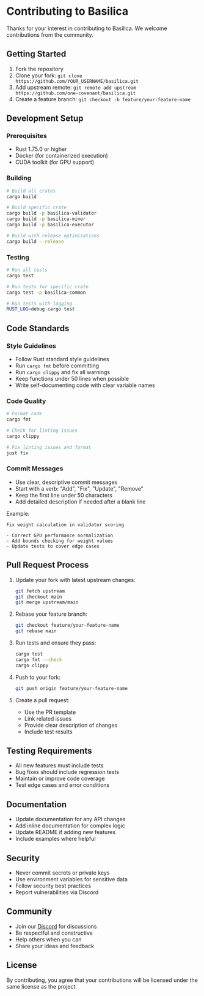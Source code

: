 # Contributing to Basilica

Thanks for your interest in contributing to Basilica. We welcome contributions from the community.

## Getting Started

1. Fork the repository
2. Clone your fork: `git clone https://github.com/YOUR_USERNAME/basilica.git`
3. Add upstream remote: `git remote add upstream https://github.com/one-covenant/basilica.git`
4. Create a feature branch: `git checkout -b feature/your-feature-name`

## Development Setup

### Prerequisites

- Rust 1.75.0 or higher
- Docker (for containerized execution)
- CUDA toolkit (for GPU support)

### Building

```bash
# Build all crates
cargo build

# Build specific crate
cargo build -p basilica-validator
cargo build -p basilica-miner
cargo build -p basilica-executor

# Build with release optimizations
cargo build --release
```

### Testing

```bash
# Run all tests
cargo test

# Run tests for specific crate
cargo test -p basilica-common

# Run tests with logging
RUST_LOG=debug cargo test
```

## Code Standards

### Style Guidelines

- Follow Rust standard style guidelines
- Run `cargo fmt` before committing
- Run `cargo clippy` and fix all warnings
- Keep functions under 50 lines when possible
- Write self-documenting code with clear variable names

### Code Quality

```bash
# Format code
cargo fmt

# Check for linting issues
cargo clippy

# Fix linting issues and format
just fix
```

### Commit Messages

- Use clear, descriptive commit messages
- Start with a verb: "Add", "Fix", "Update", "Remove"
- Keep the first line under 50 characters
- Add detailed description if needed after a blank line

Example:
```
Fix weight calculation in validator scoring

- Correct GPU performance normalization
- Add bounds checking for weight values
- Update tests to cover edge cases
```

## Pull Request Process

1. Update your fork with latest upstream changes:
   ```bash
   git fetch upstream
   git checkout main
   git merge upstream/main
   ```

2. Rebase your feature branch:
   ```bash
   git checkout feature/your-feature-name
   git rebase main
   ```

3. Run tests and ensure they pass:
   ```bash
   cargo test
   cargo fmt --check
   cargo clippy
   ```

4. Push to your fork:
   ```bash
   git push origin feature/your-feature-name
   ```

5. Create a pull request:
   - Use the PR template
   - Link related issues
   - Provide clear description of changes
   - Include test results

## Testing Requirements

- All new features must include tests
- Bug fixes should include regression tests
- Maintain or improve code coverage
- Test edge cases and error conditions

## Documentation

- Update documentation for any API changes
- Add inline documentation for complex logic
- Update README if adding new features
- Include examples where helpful

## Security

- Never commit secrets or private keys
- Use environment variables for sensitive data
- Follow security best practices
- Report vulnerabilities via Discord

## Community

- Join our [Discord](https://discord.gg/tsErZGXX) for discussions
- Be respectful and constructive
- Help others when you can
- Share your ideas and feedback

## License

By contributing, you agree that your contributions will be licensed under the same license as the project.
